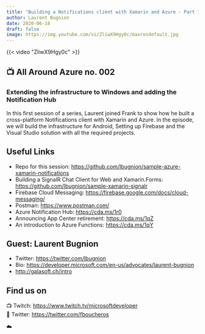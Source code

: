 ```yaml
---
title: "Building a Notifications client with Xamarin and Azure - Part 1"
author: Laurent Bugnion
date: 2020-06-18
draft: false
image: https://img.youtube.com/vi/ZliwX9Hgy0c/maxresdefault.jpg
---
```


{{< video "ZliwX9Hgy0c" >}}

## 📺 All Around Azure no. 002

### Extending the infrastructure to Windows and adding the Notification Hub

In this first session of a series, Laurent joined Frank to show how he built a cross-platform Notifications client with Xamarin and Azure. In the episode, we will build the infrastructure for Android, Setting up Firebase and the Visual Studio solution with all the required projects.

## Useful Links

- Repo for this session: https://github.com/lbugnion/sample-azure-xamarin-notifications  
- Building a SignalR Chat Client for Web and Xamarin.Forms: https://github.com/lbugnion/sample-xamarin-signalr  
- Firebase Cloud Messaging: https://firebase.google.com/docs/cloud-messaging/  
- Postman: https://www.postman.com/   
- Azure Notification Hub: https://cda.ms/1r0 
- Announcing App Center retirement: https://cda.ms/1qZ  
- An introduction to Azure Functions: https://cda.ms/1qY 

## Guest: Laurent Bugnion

- Twitter: https://twitter.com/lbugnion 
- Bio: https://developer.microsoft.com/en-us/advocates/laurent-bugnion 
- http://galasoft.ch/intro 

## Find us on

📺 Twitch: https://www.twitch.tv/microsoftdeveloper  
🔗 Twitter: https://twitter.com/fboucheros   

☁️